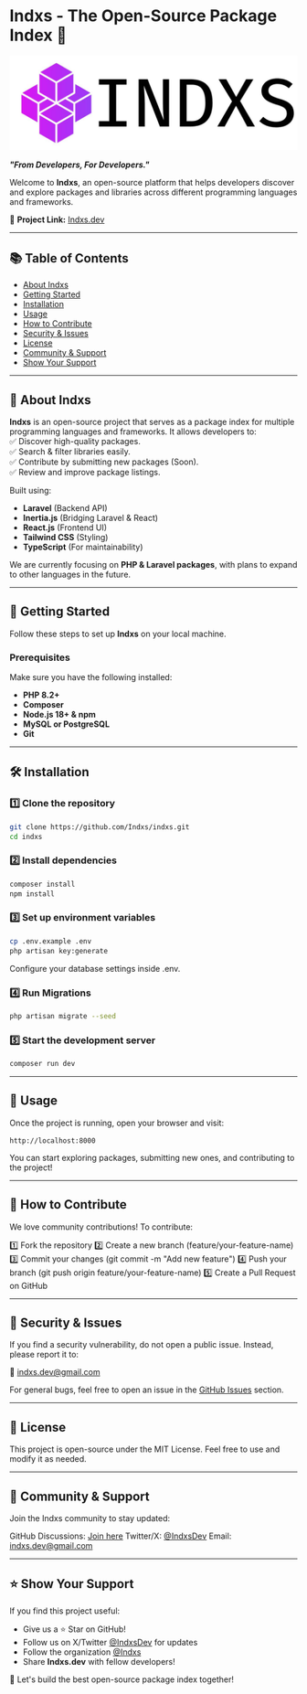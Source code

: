 # Indxs - The Open-Source Package Index 🚀

![Indxs Logo](public/assets/images/Indxs-logo-cover.jpg)

**_"From Developers, For Developers."_**

Welcome to **Indxs**, an open-source platform that helps developers discover and explore packages and libraries across different programming languages and frameworks.

<!-- TODO: uncomment later -->
<!-- [![GitHub stars](https://img.shields.io/github/stars/Indxs/indxs?style=social)](https://github.com/Indxs/indxs)
[![GitHub forks](https://img.shields.io/github/forks/Indxs/indxs?style=social)](https://github.com/Indxs/indxs) -->

🔗 **Project Link:** [Indxs.dev](https://indxs.dev)

---

## 📚 Table of Contents
- [About Indxs](#-about-indxs)
- [Getting Started](#-getting-started)
- [Installation](#-installation)
- [Usage](#-usage)
- [How to Contribute](#-how-to-contribute)
- [Security & Issues](#-security--issues)
- [License](#-license)
- [Community & Support](#-community--support)
- [Show Your Support](#-show-your-support)

---

## 📖 About Indxs

**Indxs** is an open-source project that serves as a package index for multiple programming languages and frameworks. It allows developers to:  
✅ Discover high-quality packages.  
✅ Search & filter libraries easily.  
✅ Contribute by submitting new packages (Soon).  
✅ Review and improve package listings.

Built using:
- **Laravel** (Backend API)
- **Inertia.js** (Bridging Laravel & React)
- **React.js** (Frontend UI)
- **Tailwind CSS** (Styling)
- **TypeScript** (For maintainability)

We are currently focusing on **PHP & Laravel packages**, with plans to expand to other languages in the future.

---

## 🚀 Getting Started

Follow these steps to set up **Indxs** on your local machine.

### Prerequisites
Make sure you have the following installed:
- **PHP 8.2+**
- **Composer**
- **Node.js 18+ & npm**
- **MySQL or PostgreSQL**
- **Git**

---

## 🛠 Installation

### 1️⃣ Clone the repository
```sh
git clone https://github.com/Indxs/indxs.git
cd indxs
```

### 2️⃣ Install dependencies

```sh
composer install
npm install
```

### 3️⃣ Set up environment variables

```sh
cp .env.example .env
php artisan key:generate
```

Configure your database settings inside .env.

### 4️⃣ Run Migrations

```sh
php artisan migrate --seed
```

### 5️⃣ Start the development server

```sh
composer run dev
```

---

## 🎯 Usage
Once the project is running, open your browser and visit:

```plaintext
http://localhost:8000
```

You can start exploring packages, submitting new ones, and contributing to the project!

---

## 🤝 How to Contribute
We love community contributions! To contribute:

1️⃣ Fork the repository
2️⃣ Create a new branch (feature/your-feature-name)
3️⃣ Commit your changes (git commit -m "Add new feature")
4️⃣ Push your branch (git push origin feature/your-feature-name)
5️⃣ Create a Pull Request on GitHub

---

## 🔐 Security & Issues
If you find a security vulnerability, do not open a public issue. Instead, please report it to:

📧 [indxs.dev@gmail.com](mailto:indxs.dev@gmail.com)

For general bugs, feel free to open an issue in the [GitHub Issues](https://github.com/Indxs/indxs/issues) section.

---

## 📜 License

This project is open-source under the MIT License. Feel free to use and modify it as needed.

---

## 💬 Community & Support
Join the Indxs community to stay updated:

GitHub Discussions: [Join here](https://github.com/Indxs/indxs/discussions)
Twitter/X: [@IndxsDev](https://x.com/IndxsDev)
Email: [indxs.dev@gmail.com](mailto:indxs.dev@gmail.com)

---

## ⭐ Show Your Support
If you find this project useful:

- Give us a ⭐ Star on GitHub!
- Follow us on X/Twitter [@IndxsDev](https://x.com/IndxsDev) for updates
- Follow the organization [@Indxs](https://github.com/Indxs)
- Share **Indxs.dev** with fellow developers!

🚀 Let's build the best open-source package index together!
